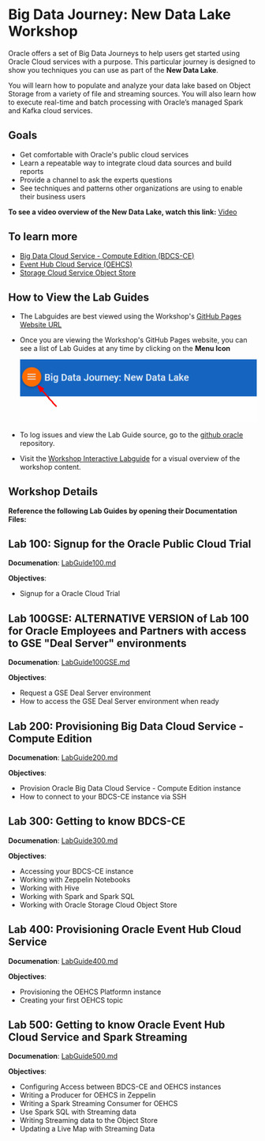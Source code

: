 
# Big Data Journey: New Data Lake Workshop
Oracle offers a set of Big Data Journeys to help users get started using Oracle Cloud services with a purpose. This particular journey is designed to show you techniques you can use as part of the **New Data Lake**.

You will learn how to populate and analyze your data lake based on Object Storage from a variety of file and streaming sources. You will also learn how to execute real-time and batch processing with Oracle’s managed Spark and Kafka cloud services.

## Goals

 - Get comfortable with Oracle's public cloud services
 - Learn a repeatable way to integrate cloud data sources and build reports
 - Provide a channel to ask the experts questions
 - See techniques and patterns other organizations are using to enable their business users

**To see a video overview of the New Data Lake, watch this link:** [Video](http://www.youtube.com/embed/Sj-PlJ-w1jA?rel=0?iframe=true&width=680&height=450)

## To learn more
 - [Big Data Cloud Service - Compute Edition (BDCS-CE)](https://cloud.oracle.com/big-data-compute-edition)
 - [Event Hub Cloud Service (OEHCS)](https://cloud.oracle.com/en_US/event-hub)
 - [Storage Cloud Service Object Store](https://cloud.oracle.com/en_US/storage)

      
## How to View the Lab Guides

- The Labguides are best viewed using the Workshop's [GitHub Pages Website URL](https://millerhoo.github.io/journey2-new-data-lake/workshops/journey2-new-data-lake/index.html) 

- Once you are viewing the Workshop's GitHub Pages website, you can see a list of Lab Guides at any time by clicking on the **Menu Icon**

    ![](images/WorkshopMenu.png)  

- To log issues and view the Lab Guide source, go to the [github oracle](https://github.com/millerhoo/journey2-new-data-lake/tree/master/workshops/journey2-new-data-lake) repository.

- Visit the [Workshop Interactive Labguide](http://launch.oracle.com/?cloudnative) for a visual overview of the workshop content. 




## Workshop Details

**Reference the following Lab Guides by opening their Documentation Files:**

## Lab 100: Signup for the Oracle Public Cloud Trial

**Documenation**: [LabGuide100.md](LabGuide100.md)

**Objectives**:

- Signup for a Oracle Cloud Trial

## Lab 100GSE: ALTERNATIVE VERSION of Lab 100 for Oracle Employees and Partners with access to GSE "Deal Server" environments

**Documenation**: [LabGuide100GSE.md](LabGuide100GSE.md)

**Objectives**:

- Request a GSE Deal Server environment
- How to access the GSE Deal Server environment when ready

## Lab 200: Provisioning Big Data Cloud Service - Compute Edition

**Documenation**: [LabGuide200.md](LabGuide200.md)

**Objectives**:

- Provision Oracle Big Data Cloud Service - Compute Edition instance
- How to connect to your BDCS-CE instance via SSH

## Lab 300: Getting to know BDCS-CE

**Documenation**: [LabGuide300.md](LabGuide300.md)

**Objectives**:

- Accessing your BDCS-CE instance
- Working with Zeppelin Notebooks
- Working with Hive
- Working with Spark and Spark SQL
- Working with Oracle Storage Cloud Object Store

## Lab 400:  Provisioning Oracle Event Hub Cloud Service

**Documenation**: [LabGuide400.md](LabGuide400.md)

**Objectives**:

- Provisioning the OEHCS Platformn instance
- Creating your first OEHCS topic

## Lab 500:  Getting to know Oracle Event Hub Cloud Service and Spark Streaming

**Documenation**: [LabGuide500.md](LabGuide500.md)

**Objectives**:

- Configuring Access between BDCS-CE and OEHCS instances
- Writing a Producer for OEHCS in Zeppelin
- Writing a Spark Streaming Consumer for OEHCS
- Use Spark SQL with Streaming data
- Writing Streaming data to the Object Store
- Updating a Live Map with Streaming Data
